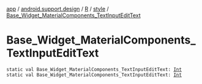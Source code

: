 [app](../../../index.md) / [android.support.design](../../index.md) / [R](../index.md) / [style](index.md) / [Base_Widget_MaterialComponents_TextInputEditText](./-base_-widget_-material-components_-text-input-edit-text.md)

# Base_Widget_MaterialComponents_TextInputEditText

`static val Base_Widget_MaterialComponents_TextInputEditText: `[`Int`](https://kotlinlang.org/api/latest/jvm/stdlib/kotlin/-int/index.html)
`static val Base_Widget_MaterialComponents_TextInputEditText: `[`Int`](https://kotlinlang.org/api/latest/jvm/stdlib/kotlin/-int/index.html)